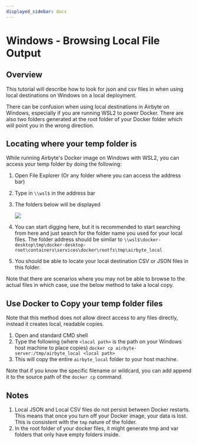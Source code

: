 ```yaml
---
displayed_sidebar: docs
---
```


# Windows - Browsing Local File Output

## Overview

This tutorial will describe how to look for json and csv files in when using local destinations on
Windows on a local deployment.

There can be confusion when using local destinations in Airbyte on Windows, especially if you are
running WSL2 to power Docker. There are also two folders generated at the root folder of your Docker
folder which will point you in the wrong direction.

## Locating where your temp folder is

While running Airbyte's Docker image on Windows with WSL2, you can access your temp folder by doing
the following:

1. Open File Explorer \(Or any folder where you can access the address bar\)
2. Type in `\\wsl$` in the address bar
3. The folders below will be displayed

   ![](../.gitbook/assets/windows-wsl2-docker-folders.png)

4. You can start digging here, but it is recommended to start searching from here and just search
   for the folder name you used for your local files. The folder address should be similar to
   `\\wsl$\docker-desktop\tmp\docker-desktop-root\containers\services\docker\rootfs\tmp\airbyte_local`
5. You should be able to locate your local destination CSV or JSON files in this folder.

Note that there are scenarios where you may not be able to browse to the actual files in which case,
use the below method to take a local copy.

## Use Docker to Copy your temp folder files

Note that this method does not allow direct access to any files directly, instead it creates local,
readable copies.

1. Open and standard CMD shell
2. Type the following (where `<local path>` is the path on your Windows host machine to place
   copies) `docker cp airbyte-server:/tmp/airbyte_local <local path>`
3. This will copy the entire `airbyte_local` folder to your host machine.

Note that if you know the specific filename or wildcard, you can add append it to the source path of
the `docker cp` command.

## Notes

1. Local JSON and Local CSV files do not persist between Docker restarts. This means that once you
   turn off your Docker image, your data is lost. This is consistent with the `tmp` nature of the
   folder.
2. In the root folder of your docker files, it might generate tmp and var folders that only have
   empty folders inside.
